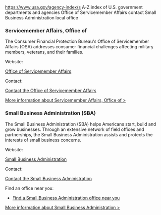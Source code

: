 

https://www.usa.gov/agency-index/s
A-Z index of U.S. government departments and agencies
Office of Servicemember Affairs contact
Small Business Administration local office

### Servicemember Affairs, Office of

The Consumer Financial Protection Bureau's Office of Servicemember Affairs (OSA) addresses consumer financial challenges affecting military members, veterans, and their families.

Website:

[Office of Servicemember Affairs](https://www.consumerfinance.gov/consumer-tools/educator-tools/servicemembers/)

Contact:

[Contact the Office of Servicemember Affairs](https://www.consumerfinance.gov/about-us/contact-us/)

[More information about Servicemember Affairs, Office of >](https://www.usa.gov/agencies/office-of-servicemember-affairs)

### Small Business Administration (SBA)

The Small Business Administration (SBA) helps Americans start, build and grow businesses. Through an extensive network of field offices and partnerships, the Small Business Administration assists and protects the interests of small business concerns.

Website:

[Small Business Administration](http://www.sba.gov/)

Contact:

[Contact the Small Business Administration](https://www.sba.gov/about-sba/organization/contact-sba)

Find an office near you:

* [Find a Small Business Administration office near you](https://www.sba.gov/about-sba/sba-locations/sba-district-offices)

[More information about Small Business Administration >](https://www.usa.gov/agencies/small-business-administration)
